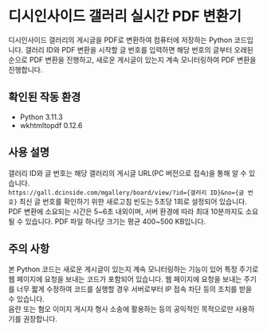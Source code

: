 # 디시인사이드 갤러리 실시간 PDF 변환기
디시인사이드 갤러리의 게시글을 PDF로 변환하여 컴퓨터에 저장하는 Python 코드입니다. 갤러리 ID와 PDF 변환을 시작할 글 번호를 입력하면 해당 번호의 글부터 오래된 순으로 PDF 변환을 진행하고, 새로운 게시글이 있는지 계속 모니터링하여 PDF 변환을 진행합니다.

## 확인된 작동 환경
* Python 3.11.3
* wkhtmltopdf 0.12.6

## 사용 설명
갤러리 ID와 글 번호는 해당 갤러리의 게시글 URL(PC 버전으로 접속)을 통해 알 수 있습니다.  
`https://gall.dcinside.com/mgallery/board/view/?id={갤러리 ID}&no={글 번호}`
최신 글 번호를 확인하기 위한 새로고침 빈도는 5초당 1회로 설정되어 있습니다. PDF 변환에 소요되는 시간은 5~6초 내외이며, 서버 환경에 따라 최대 10분까지도 소요될 수 있습니다. PDF 파일 하나당 크기는 평균 400~500 KB입니다.

## 주의 사항
본 Python 코드는 새로운 게시글이 있는지 계속 모니터링하는 기능이 있어 특정 주기로 웹 페이지에 요청을 보내는 코드가 포함되어 있습니다. 웹 페이지에 요청을 보내는 주기를 너무 짧게 수정하여 코드를 실행할 경우 서버로부터 IP 접속 차단 등의 조치를 받을 수 있습니다.  
음란 또는 혐오 이미지 게시자 형사 소송에 활용하는 등의 공익적인 목적으로만 사용하기를 권장합니다.

